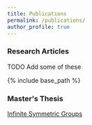 ```yaml
---
title: Publications
permalink: /publications/
author_profile: true
---
```


### Research Articles

TODO Add some of these

{% include base_path %}


### Master's Thesis
[Infinite Symmetric Groups](https://le27.github.io/Luke-Elliott/files/Luke_Masters_Dissertation.pdf)